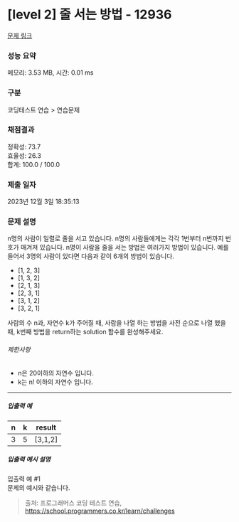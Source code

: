 # [level 2] 줄 서는 방법 - 12936 

[문제 링크](https://school.programmers.co.kr/learn/courses/30/lessons/12936#) 

### 성능 요약

메모리: 3.53 MB, 시간: 0.01 ms

### 구분

코딩테스트 연습 > 연습문제

### 채점결과

정확성: 73.7<br/>효율성: 26.3<br/>합계: 100.0 / 100.0

### 제출 일자

2023년 12월 3일 18:35:13

### 문제 설명

<p>n명의 사람이 일렬로 줄을 서고 있습니다.  n명의 사람들에게는 각각 1번부터 n번까지 번호가 매겨져 있습니다. n명이 사람을 줄을 서는 방법은 여러가지 방법이 있습니다. 예를 들어서 3명의 사람이 있다면 다음과 같이 6개의 방법이 있습니다.</p>

<ul>
<li>[1, 2, 3]</li>
<li>[1, 3, 2]</li>
<li>[2, 1, 3]</li>
<li>[2, 3, 1]</li>
<li>[3, 1, 2]</li>
<li>[3, 2, 1]</li>
</ul>

<p>사람의 수 n과, 자연수 k가 주어질 때, 사람을 나열 하는 방법을 사전 순으로 나열 했을 때, k번째 방법을 return하는 solution 함수를 완성해주세요.</p>

<h6>제한사항</h6>

<ul>
<li>n은 20이하의 자연수 입니다.</li>
<li>k는 n! 이하의 자연수 입니다.</li>
</ul>

<hr>

<h5>입출력 예</h5>
<table class="table">
        <thead><tr>
<th>n</th>
<th>k</th>
<th>result</th>
</tr>
</thead>
        <tbody><tr>
<td>3</td>
<td>5</td>
<td>[3,1,2]</td>
</tr>
</tbody>
      </table>
<h5>입출력 예시 설명</h5>

<p>입출력 예 #1<br>
문제의 예시와 같습니다.</p>


> 출처: 프로그래머스 코딩 테스트 연습, https://school.programmers.co.kr/learn/challenges